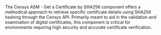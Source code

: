 The Censys ASM - Get a Certificate by SHA256 component offers a methodical approach to retrieve specific certificate details using SHA256 hashing through the Censys API. Primarily meant to aid in the validation and examination of digital certificates, this component is critical for environments requiring high security and accurate certificate verification.
